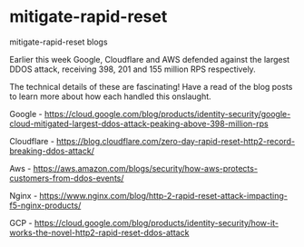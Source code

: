 # mitigate-rapid-reset
mitigate-rapid-reset blogs 

Earlier this week  Google, Cloudflare and AWS defended against the largest DDOS attack, receiving 398, 201 and 155 million RPS respectively.

The technical details of these are fascinating! Have a read of the blog posts to learn more about how each handled this onslaught.

Google - https://cloud.google.com/blog/products/identity-security/google-cloud-mitigated-largest-ddos-attack-peaking-above-398-million-rps

Cloudflare - https://blog.cloudflare.com/zero-day-rapid-reset-http2-record-breaking-ddos-attack/

Aws - https://aws.amazon.com/blogs/security/how-aws-protects-customers-from-ddos-events/

Nginx - https://www.nginx.com/blog/http-2-rapid-reset-attack-impacting-f5-nginx-products/

GCP - https://cloud.google.com/blog/products/identity-security/how-it-works-the-novel-http2-rapid-reset-ddos-attack
